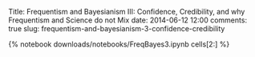 Title: Frequentism and Bayesianism III: Confidence, Credibility, and why Frequentism and Science do not Mix
date: 2014-06-12 12:00
comments: true
slug: frequentism-and-bayesianism-3-confidence-credibility

{% notebook downloads/notebooks/FreqBayes3.ipynb cells[2:] %}